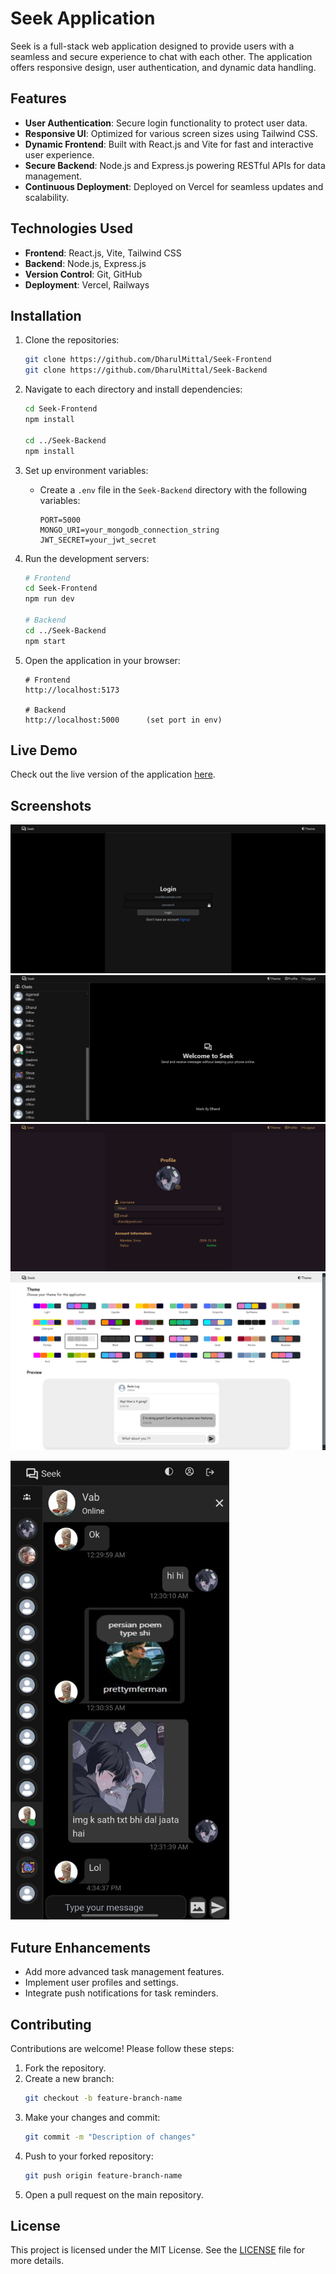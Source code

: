 # Seek Application

Seek is a full-stack web application designed to provide users with a seamless and secure experience to chat with each other. The application offers responsive design, user authentication, and dynamic data handling.

## Features

- **User Authentication**: Secure login functionality to protect user data.
- **Responsive UI**: Optimized for various screen sizes using Tailwind CSS.
- **Dynamic Frontend**: Built with React.js and Vite for fast and interactive user experience.
- **Secure Backend**: Node.js and Express.js powering RESTful APIs for data management.
- **Continuous Deployment**: Deployed on Vercel for seamless updates and scalability.

## Technologies Used

- **Frontend**: React.js, Vite, Tailwind CSS
- **Backend**: Node.js, Express.js
- **Version Control**: Git, GitHub
- **Deployment**: Vercel, Railways

## Installation

1. Clone the repositories:
    ```bash
    git clone https://github.com/DharulMittal/Seek-Frontend
    git clone https://github.com/DharulMittal/Seek-Backend
    ```

2. Navigate to each directory and install dependencies:
    ```bash
    cd Seek-Frontend
    npm install

    cd ../Seek-Backend
    npm install
    ```

3. Set up environment variables:
   - Create a `.env` file in the `Seek-Backend` directory with the following variables:
     ```env
     PORT=5000
     MONGO_URI=your_mongodb_connection_string
     JWT_SECRET=your_jwt_secret
     ```

4. Run the development servers:
    ```bash
    # Frontend
    cd Seek-Frontend
    npm run dev

    # Backend
    cd ../Seek-Backend
    npm start
    ```

5. Open the application in your browser:
    ```
    # Frontend
    http://localhost:5173 

    # Backend
    http://localhost:5000      (set port in env)
    ```

## Live Demo

Check out the live version of the application [here](https://seek-nine.vercel.app).

## Screenshots

![Login](./public/Login%20Page.png)
![Home](./public/home.png)
![Profile](./public/Profile.png)
![Themes](./public/Themes.png)
<!-- ![Chat](./public/responsive.jpg) -->
<img src="./public/responsive.jpg" alt="Chat" width="350">

## Future Enhancements

- Add more advanced task management features.
- Implement user profiles and settings.
- Integrate push notifications for task reminders.

## Contributing

Contributions are welcome! Please follow these steps:

1. Fork the repository.
2. Create a new branch:
   ```bash
   git checkout -b feature-branch-name
   ```
3. Make your changes and commit:
   ```bash
   git commit -m "Description of changes"
   ```
4. Push to your forked repository:
   ```bash
   git push origin feature-branch-name
   ```
5. Open a pull request on the main repository.

## License

This project is licensed under the MIT License. See the [LICENSE](LICENSE) file for more details.

